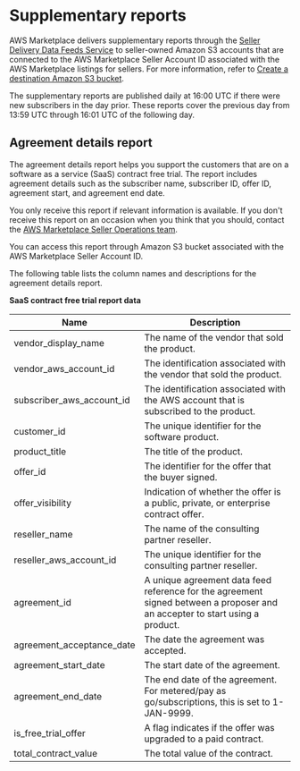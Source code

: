 # Supplementary reports<a name="supplementary-reports"></a>

AWS Marketplace delivers supplementary reports through the [Seller Delivery Data Feeds Service](data-feed-service.md) to seller\-owned Amazon S3 accounts that are connected to the AWS Marketplace Seller Account ID associated with the AWS Marketplace listings for sellers\. For more information, refer to [Create a destination Amazon S3 bucket](https://docs.aws.amazon.com/marketplace/latest/userguide/data-feed-service.html#data-feed-accessing)\. 

The supplementary reports are published daily at 16:00 UTC if there were new subscribers in the day prior\. These reports cover the previous day from 13:59 UTC through 16:01 UTC of the following day\.

## Agreement details report<a name="agreement-details-report"></a>

The agreement details report helps you support the customers that are on a software as a service \(SaaS\) contract free trial\. The report includes agreement details such as the subscriber name, subscriber ID, offer ID, agreement start, and agreement end date\. 

You only receive this report if relevant information is available\. If you don't receive this report on an occasion when you think that you should, contact the [AWS Marketplace Seller Operations team](https://aws.amazon.com/marketplace/management/contact-us/)\.

You can access this report through Amazon S3 bucket associated with the AWS Marketplace Seller Account ID\.

The following table lists the column names and descriptions for the agreement details report\.


**SaaS contract free trial report data**  

| Name | Description | 
| --- | --- | 
| vendor\_display\_name | The name of the vendor that sold the product\. | 
| vendor\_aws\_account\_id | The identification associated with the vendor that sold the product\. | 
| subscriber\_aws\_account\_id | The identification associated with the AWS account that is subscribed to the product\. | 
| customer\_id | The unique identifier for the software product\. | 
| product\_title | The title of the product\. | 
| offer\_id | The identifier for the offer that the buyer signed\. | 
| offer\_visibility | Indication of whether the offer is a public, private, or enterprise contract offer\. | 
| reseller\_name | The name of the consulting partner reseller\. | 
| reseller\_aws\_account\_id | The unique identifier for the consulting partner reseller\. | 
| agreement\_id | A unique agreement data feed reference for the agreement signed between a proposer and an accepter to start using a product\. | 
| agreement\_acceptance\_date | The date the agreement was accepted\. | 
| agreement\_start\_date | The start date of the agreement\. | 
| agreement\_end\_date | The end date of the agreement\. For metered/pay as go/subscriptions, this is set to 1\-JAN\-9999\. | 
| is\_free\_trial\_offer | A flag indicates if the offer was upgraded to a paid contract\. | 
| total\_contract\_value | The total value of the contract\. | 